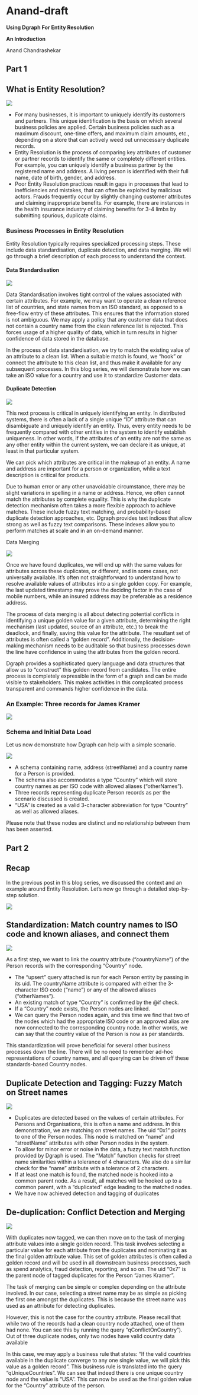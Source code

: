 # Anand-draft

**Using Dgraph For Entity Resolution**

**An Introduction**

Anand Chandrashekar

## Part 1

## What is Entity Resolution?

![](.gitbook/assets/0%20%281%29.png)

* For many businesses, it is important to uniquely identify its customers and partners. This unique identification is the basis on which several business policies are applied. Certain business policies such as a maximum discount, one-time offers, and maximum claim amounts, etc., depending on a store that can actively weed out unnecessary duplicate records.
* Entity Resolution is the process of comparing key attributes of customer or partner records to identify the same or completely different entities. For example, you can uniquely identify a business partner by the registered name and address. A living person is identified with their full name, date of birth, gender, and address.
* Poor Entity Resolution practices result in gaps in processes that lead to inefficiencies and mistakes, that can often be exploited by malicious actors. Frauds frequently occur by slightly changing customer attributes and claiming inappropriate benefits. For example, there are instances in the health insurance industry of claiming benefits for 3-4 limbs by submitting spurious, duplicate claims.

### Business Processes in Entity Resolution

Entity Resolution typically requires specialized processing steps. These include data standardisation, duplicate detection, and data merging. We will go through a brief description of each process to understand the context.

#### Data Standardisation

![](.gitbook/assets/1%20%281%29.png)

Data Standardisation involves tight control of the values associated with certain attributes. For example, we may want to operate a clean reference list of countries, and state names from an ISO standard, as opposed to a free-flow entry of these attributes. This ensures that the information stored is not ambiguous. We may apply a policy that any customer data that does not contain a country name from the clean reference list is rejected. This forces usage of a higher quality of data, which in turn results in higher confidence of data stored in the database.

In the process of data standardisation, we try to match the existing value of an attribute to a clean list. When a suitable match is found, we “hook” or connect the attribute to this clean list, and thus make it available for any subsequent processes. In this blog series, we will demonstrate how we can take an ISO value for a country and use it to standardize Customer data.

#### Duplicate Detection

![](.gitbook/assets/2%20%281%29.png)

This next process is critical in uniquely identifying an entity. In distributed systems, there is often a lack of a single unique “ID” attribute that can disambiguate and uniquely identify an entity. Thus, every entity needs to be frequently compared with other entities in the system to identify establish uniqueness. In other words, if the attributes of an entity are not the same as any other entity within the current system, we can declare it as unique, at least in that particular system.

We can pick which attributes are critical in the makeup of an entity. A name and address are important for a person or organization, while a text description is critical for products.

Due to human error or any other unavoidable circumstance, there may be slight variations in spelling in a name or address. Hence, we often cannot match the attributes by complete equality. This is why the duplicate detection mechanism often takes a more flexible approach to achieve matches. These include fuzzy text matching, and probability-based duplicate detection approaches, etc. Dgraph provides text indices that allow strong as well as fuzzy text comparisons. These indexes allow you to perform matches at scale and in an on-demand manner.

Data Merging

![](.gitbook/assets/3%20%281%29.png)

Once we have found duplicates, we will end up with the same values for attributes across these duplicates, or different, and in some cases, not universally available. It’s often not straightforward to understand how to resolve available values of attributes into a single golden copy. For example, the last updated timestamp may prove the deciding factor in the case of mobile numbers, while an insured address may be preferable as a residence address.

The process of data merging is all about detecting potential conflicts in identifying a unique golden value for a given attribute, determining the right mechanism \(last updated, source of an attribute, etc.\) to break the deadlock, and finally, saving this value for the attribute. The resultant set of attributes is often called a “golden record”. Additionally, the decision-making mechanism needs to be auditable so that business processes down the line have confidence in using the attributes from the golden record.

Dgraph provides a sophisticated query language and data structures that allow us to “construct” this golden record from candidates. The entire process is completely expressible in the form of a graph and can be made visible to stakeholders. This makes activities in this complicated process transparent and commands higher confidence in the data.

### An Example: Three records for James Kramer

![](.gitbook/assets/4%20%281%29.png)

### Schema and Initial Data Load

Let us now demonstrate how Dgraph can help with a simple scenario.

![](.gitbook/assets/5%20%281%29.png)

* A schema containing name, address \(streetName\) and a country name for a Person is provided.
* The schema also accommodates a type “Country” which will store country names as per ISO code with allowed aliases \(“otherNames”\).
* Three records representing duplicate Person records as per the scenario discussed is created.
* “USA” is created as a valid 3-character abbreviation for type “Country” as well as allowed aliases.

Please note that these nodes are distinct and no relationship between them has been asserted.

## Part 2

## Recap

In the previous post in this blog series, we discussed the context and an example around Entity Resolution. Let’s now go through a detailed step-by-step solution.

![](.gitbook/assets/6%20%281%29.png)

## Standardization: Match country names to ISO code and known aliases, and connect them

![](.gitbook/assets/7%20%281%29.png)

As a first step, we want to link the country attribute \(“countryName”\) of the Person records with the corresponding “Country” node.

* The “upsert” query attached is run for each Person entity by passing in its uid. The countryName attribute is compared with either the 3-character ISO code \(“name”\) or any of the allowed aliases \(“otherNames”\).
* An existing match of type “Country” is confirmed by the @if check.
* If a “Country” node exists, the Person nodes are linked.
* We can query the Person nodes again, and this time we find that two of the nodes which had the appropriate ISO code or an approved alias are now connected to the corresponding country node. In other words, we can say that the country value of the Person is now as per standards.

This standardization will prove beneficial for several other business processes down the line. There will be no need to remember ad-hoc representations of country names, and all querying can be driven off these standards-based Country nodes.

## Duplicate Detection and Tagging: Fuzzy Match on Street names

![](.gitbook/assets/8%20%281%29.png)

* Duplicates are detected based on the values of certain attributes. For Persons and Organisations, this is often a name and address. In this demonstration, we are matching on street names. The uid “0x1” points to one of the Person nodes. This node is matched on “name” and “streetName” attributes with other Person nodes in the system.
* To allow for minor error or noise in the data, a fuzzy text match function provided by Dgraph is used. The “Match” function checks for street name similarities within a tolerance of 4 characters. We also do a similar check for the “name” attribute with a tolerance of 2 characters.
* If at least one match is found, the matched node is hooked into a common parent node. As a result, all matches will be hooked up to a common parent, with a “duplicated” edge leading to the matched nodes.
* We have now achieved detection and tagging of duplicates

## De-duplication: Conflict Detection and Merging

![](.gitbook/assets/9%20%281%29.png)

With duplicates now tagged, we can then move on to the task of merging attribute values into a single golden record. This task involves selecting a particular value for each attribute from the duplicates and nominating it as the final golden attribute value. This set of golden attributes is often called a golden record and will be used in all downstream business processes, such as spend analytics, fraud detection, reporting, and so on. The uid “0x7” is the parent node of tagged duplicates for the Person “James Kramer”.

The task of merging can be simple or complex depending on the attribute involved. In our case, selecting a street name may be as simple as picking the first one amongst the duplicates. This is because the street name was used as an attribute for detecting duplicates.

However, this is not the case for the country attribute. Please recall that while two of the records had a clean country node attached, one of them had none. You can see this by running the query “qConflictOnCountry”\). Out of three duplicate nodes, only two nodes have valid country data available

In this case, we may apply a business rule that states: “If the valid countries available in the duplicate converge to any one single value, we will pick this value as a golden record”. This business rule is translated into the query “qUniqueCountries”. We can see that indeed there is one unique country node and the value is “USA”. This can now be used as the final golden value for the “Country” attribute of the person.


